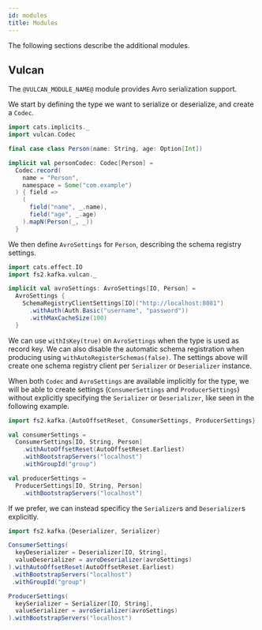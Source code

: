 ```yaml
---
id: modules
title: Modules
---
```


The following sections describe the additional modules.

## Vulcan

The `@VULCAN_MODULE_NAME@` module provides Avro serialization support.

We start by defining the type we want to serialize or deserialize, and create a `Codec`.

```scala mdoc
import cats.implicits._
import vulcan.Codec

final case class Person(name: String, age: Option[Int])

implicit val personCodec: Codec[Person] =
  Codec.record(
    name = "Person",
    namespace = Some("com.example")
  ) { field =>
    (
      field("name", _.name),
      field("age", _.age)
    ).mapN(Person(_, _))
  }
```

We then define `AvroSettings` for `Person`, describing the schema registry settings.

```scala mdoc:silent
import cats.effect.IO
import fs2.kafka.vulcan._

implicit val avroSettings: AvroSettings[IO, Person] =
  AvroSettings {
    SchemaRegistryClientSettings[IO]("http://localhost:8081")
      .withAuth(Auth.Basic("username", "password"))
      .withMaxCacheSize(100)
  }
```

We can use `withIsKey(true)` on `AvroSettings` when the type is used as record key. We can also disable the automatic schema registration when producing using `withAutoRegisterSchemas(false)`. The settings above will create one schema registry client per `Serializer` or `Deserializer` instance.

When both `Codec` and `AvroSettings` are available implicitly for the type, we will be able to create settings (`ConsumerSettings` and `ProducerSettings`) without explicitly specifying the `Serializer` or `Deserializer`, like seen in the following example.

```scala mdoc:silent
import fs2.kafka.{AutoOffsetReset, ConsumerSettings, ProducerSettings}

val consumerSettings =
  ConsumerSettings[IO, String, Person]
    .withAutoOffsetReset(AutoOffsetReset.Earliest)
    .withBootstrapServers("localhost")
    .withGroupId("group")

val producerSettings =
  ProducerSettings[IO, String, Person]
    .withBootstrapServers("localhost")
```

If we prefer, we can instead specificy the `Serializer`s and `Deserializer`s explicitly.

```scala mdoc:silent
import fs2.kafka.{Deserializer, Serializer}

ConsumerSettings(
  keyDeserializer = Deserializer[IO, String],
  valueDeserializer = avroDeserializer(avroSettings)
).withAutoOffsetReset(AutoOffsetReset.Earliest)
 .withBootstrapServers("localhost")
 .withGroupId("group")

ProducerSettings(
  keySerializer = Serializer[IO, String],
  valueSerializer = avroSerializer(avroSettings)
).withBootstrapServers("localhost")
```
